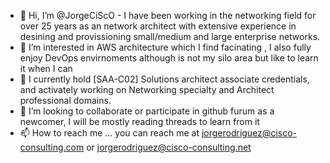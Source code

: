 - 👋 Hi, I’m @JorgeCiScO - I have been working in the networking field for over 25 years as an network architect with extensive experience in desining and provissioning small/medium and large enterprise networks.
- 👀 I’m interested in AWS architecture which I find facinating , I also fully enjoy DevOps envirnoments although is not my silo area but like to learn it when I can 
- 🌱 I currently hold [SAA-C02] Solutions architect associate credentials, and activately working on Networking specialty and Architect professional domains. 
- 💞️ I’m looking to collaborate or participate in github furum as a newcomer, I  will be mostly reading threads to learn from it 
- 📫 How to reach me ... you can reach me at jorgerodriguez@cisco-consulting.com or jorgerodriguez@cisco-consulting.net 

<!---
JorgeCiScO/JorgeCiScO is a ✨ special ✨ repository because its `README.md` (this file) appears on your GitHub profile.
You can click the Preview link to take a look at your changes.
--->
